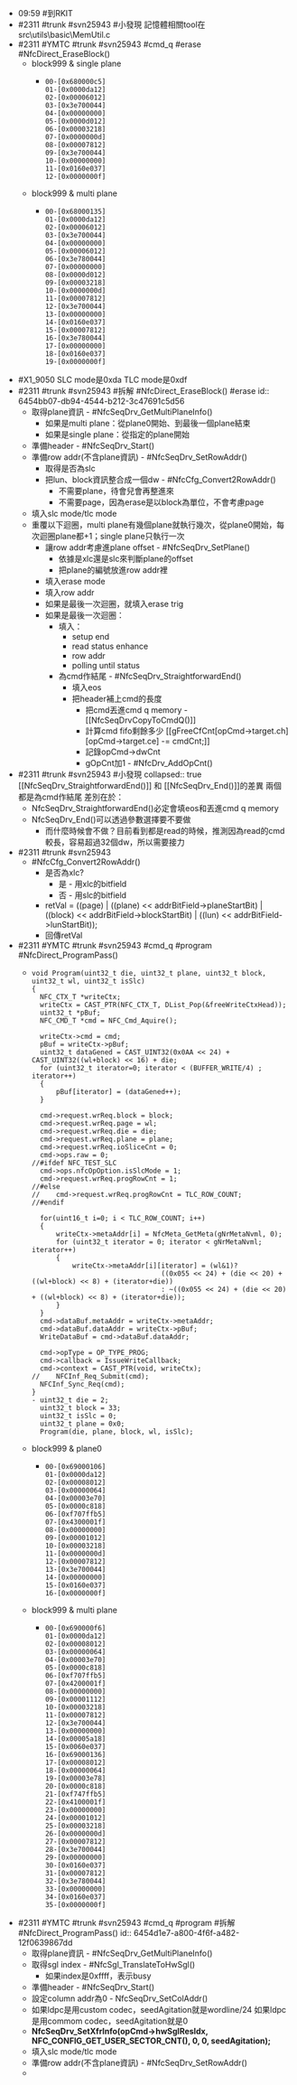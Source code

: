- 09:59 #到RKIT
- #2311 #trunk #svn25943 #小發現
  記憶體相關tool在src\utils\basic\MemUtil.c
- #2311 #YMTC #trunk #svn25943 #cmd_q #erase #NfcDirect_EraseBlock()
	- block999 & single plane
		- ```
		  00-[0x680000c5]
		  01-[0x0000da12]
		  02-[0x00006012]
		  03-[0x3e700044]
		  04-[0x00000000]
		  05-[0x0000d012]
		  06-[0x00003218]
		  07-[0x0000000d]
		  08-[0x00007812]
		  09-[0x3e700044]
		  10-[0x00000000]
		  11-[0x0160e037]
		  12-[0x0000000f]
		  ```
	- block999 & multi plane
		- ```
		  00-[0x68000135]
		  01-[0x0000da12]
		  02-[0x00006012]
		  03-[0x3e700044]
		  04-[0x00000000]
		  05-[0x00006012]
		  06-[0x3e780044]
		  07-[0x00000000]
		  08-[0x0000d012]
		  09-[0x00003218]
		  10-[0x0000000d]
		  11-[0x00007812]
		  12-[0x3e700044]
		  13-[0x00000000]
		  14-[0x0160e037]
		  15-[0x00007812]
		  16-[0x3e780044]
		  17-[0x00000000]
		  18-[0x0160e037]
		  19-[0x0000000f]
		  ```
- #X1_9050
  SLC mode是0xda
  TLC mode是0xdf
- #2311 #trunk #svn25943 #拆解 #NfcDirect_EraseBlock() #erase
  id:: 6454bb07-db94-4544-b212-3c47691c5d56
	- 取得plane資訊 - #NfcSeqDrv_GetMultiPlaneInfo()
		- 如果是multi plane：從plane0開始、到最後一個plane結束
		- 如果是single plane：從指定的plane開始
	- 準備header - #NfcSeqDrv_Start()
	- 準備row addr(不含plane資訊) - #NfcSeqDrv_SetRowAddr()
		- 取得是否為slc
		- 把lun、block資訊整合成一個dw - #NfcCfg_Convert2RowAddr()
			- 不需要plane，待會兒會再整進來
			- 不需要page，因為erase是以block為單位，不會考慮page
	- 填入slc mode/tlc mode
	- 重覆以下迴圈，multi plane有幾個plane就執行幾次，從plane0開始，每次迴圈plane都+1；single plane只執行一次
		- 讓row addr考慮進plane offset - #NfcSeqDrv_SetPlane()
			- 依據是xlc還是slc來判斷plane的offset
			- 把plane的編號放進row addr裡
		- 填入erase mode
		- 填入row addr
		- 如果是最後一次迴圈，就填入erase trig
		- 如果是最後一次迴圈：
			- 填入：
				- setup end
				- read status enhance
				- row addr
				- polling until status
			- 為cmd作結尾 - #NfcSeqDrv_StraightforwardEnd()
				- 填入eos
				- 把header補上cmd的長度
					- 把cmd丟進cmd q memory - [[NfcSeqDrvCopyToCmdQ()]]
					- 計算cmd fifo剩餘多少 [[gFreeCfCnt[opCmd->target.ch][opCmd->target.ce] -= cmdCnt;]]
					- 記錄opCmd->dwCnt
					- gOpCnt加1 - #NfcDrv_AddOpCnt()
- #2311 #trunk #svn25943 #小發現
  collapsed:: true
  [[NfcSeqDrv_StraightforwardEnd()]] 和 [[NfcSeqDrv_End()]]的差異
  兩個都是為cmd作結尾
  差別在於：
	- NfcSeqDrv_StraightforwardEnd()必定會填eos和丟進cmd q memory
	- NfcSeqDrv_End()可以透過參數選擇要不要做
		- 而什麼時候會不做？目前看到都是read的時候，推測因為read的cmd較長，容易超過32個dw，所以需要接力
- #2311 #trunk #svn25943
	- #NfcCfg_Convert2RowAddr()
		- 是否為xlc?
			- 是 - 用xlc的bitfield
			- 否 - 用slc的bitfield
		- retVal = ((page) |
		                ((plane) << addrBitField->planeStartBit) | 
		                ((block) << addrBitField->blockStartBit) | 
		                ((lun) << addrBitField->lunStartBit));
		- 回傳retVal
- #2311 #YMTC #trunk #svn25943 #cmd_q #program #NfcDirect_ProgramPass()
	- ```
	  void Program(uint32_t die, uint32_t plane, uint32_t block, uint32_t wl, uint32_t isSlc)
	  {
	    NFC_CTX_T *writeCtx;
	    writeCtx = CAST_PTR(NFC_CTX_T, DList_Pop(&freeWriteCtxHead));
	    uint32_t *pBuf;
	    NFC_CMD_T *cmd = NFC_Cmd_Aquire();
	    
	    writeCtx->cmd = cmd;   
	    pBuf = writeCtx->pBuf;
	    uint32_t dataGened = CAST_UINT32(0x0AA << 24) + CAST_UINT32((wl+block) << 16) + die;
	    for (uint32_t iterator=0; iterator < (BUFFER_WRITE/4) ; iterator++)
	    {
	        pBuf[iterator] = (dataGened++);
	    }
	    
	    cmd->request.wrReq.block = block;
	    cmd->request.wrReq.page = wl;
	    cmd->request.wrReq.die = die;
	    cmd->request.wrReq.plane = plane;
	    cmd->request.wrReq.ioSliceCnt = 0;
	    cmd->ops.raw = 0;
	  //#ifdef NFC_TEST_SLC
	    cmd->ops.nfcOpOption.isSlcMode = 1;
	    cmd->request.wrReq.progRowCnt = 1;
	  //#else
	  //    cmd->request.wrReq.progRowCnt = TLC_ROW_COUNT;
	  //#endif
	    
	    for(uint16_t i=0; i < TLC_ROW_COUNT; i++)
	    {
	        writeCtx->metaAddr[i] = NfcMeta_GetMeta(gNrMetaNvml, 0);
	        for (uint32_t iterator = 0; iterator < gNrMetaNvml; iterator++)
	        {
	            writeCtx->metaAddr[i][iterator] = (wl&1)? 
	                                  ((0x055 << 24) + (die << 20) + ((wl+block) << 8) + (iterator+die))
	                                  : ~((0x055 << 24) + (die << 20) + ((wl+block) << 8) + (iterator+die));
	        }
	    }
	    cmd->dataBuf.metaAddr = writeCtx->metaAddr;
	    cmd->dataBuf.dataAddr = writeCtx->pBuf;
	    WriteDataBuf = cmd->dataBuf.dataAddr;
	    
	    cmd->opType = OP_TYPE_PROG;
	    cmd->callback = IssueWriteCallback;
	    cmd->context = CAST_PTR(void, writeCtx);
	  //    NFCInf_Req_Submit(cmd);
	    NFCInf_Sync_Req(cmd);
	  }
	  - uint32_t die = 2;
	    uint32_t block = 33;
	    uint32_t isSlc = 0;
	    uint32_t plane = 0x0;
	    Program(die, plane, block, wl, isSlc);
	  ```
	- block999 & plane0
		- ```
		  00-[0x69000106]
		  01-[0x0000da12]
		  02-[0x00008012]
		  03-[0x00000064]
		  04-[0x00003e70]
		  05-[0x0000c818]
		  06-[0xf707ffb5]
		  07-[0x4300001f]
		  08-[0x00000000]
		  09-[0x00001012]
		  10-[0x00003218]
		  11-[0x0000000d]
		  12-[0x00007812]
		  13-[0x3e700044]
		  14-[0x00000000]
		  15-[0x0160e037]
		  16-[0x0000000f]
		  ```
	- block999 & multi plane
		- ```
		  00-[0x690000f6]
		  01-[0x0000da12]
		  02-[0x00008012]
		  03-[0x00000064]
		  04-[0x00003e70]
		  05-[0x0000c818]
		  06-[0xf707ffb5]
		  07-[0x4200001f]
		  08-[0x00000000]
		  09-[0x00001112]
		  10-[0x00003218]
		  11-[0x00007812]
		  12-[0x3e700044]
		  13-[0x00000000]
		  14-[0x00005a18]
		  15-[0x0060e037]
		  16-[0x69000136]
		  17-[0x00008012]
		  18-[0x00000064]
		  19-[0x00003e78]
		  20-[0x0000c818]
		  21-[0xf747ffb5]
		  22-[0x4100001f]
		  23-[0x00000000]
		  24-[0x00001012]
		  25-[0x00003218]
		  26-[0x0000000d]
		  27-[0x00007812]
		  28-[0x3e700044]
		  29-[0x00000000]
		  30-[0x0160e037]
		  31-[0x00007812]
		  32-[0x3e780044]
		  33-[0x00000000]
		  34-[0x0160e037]
		  35-[0x0000000f]
		  ```
- #2311 #YMTC #trunk #svn25943 #cmd_q #program  #拆解 #NfcDirect_ProgramPass()
  id:: 6454d1e7-a800-4f6f-a482-12f0639867dd
	- 取得plane資訊 - #NfcSeqDrv_GetMultiPlaneInfo()
	- 取得sgl index - #NfcSgl_TranslateToHwSgl()
		- 如果index是0xffff，表示busy
	- 準備header - #NfcSeqDrv_Start()
	- 設定column addr為0 - NfcSeqDrv_SetColAddr()
	- 如果ldpc是用custom codec，seedAgitation就是wordline/24
	  如果ldpc是用commom codec，seedAgitation就是0
	- **NfcSeqDrv_SetXfrInfo(opCmd->hwSglResIdx, NFC_CONFIG_GET_USER_SECTOR_CNT(), 0, 0, seedAgitation);**
	- 填入slc mode/tlc mode
	- 準備row addr(不含plane資訊) - #NfcSeqDrv_SetRowAddr()
	-